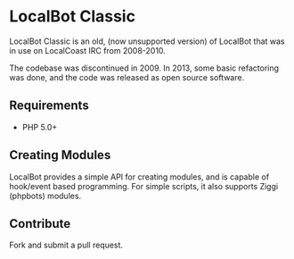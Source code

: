 LocalBot Classic
================

LocalBot Classic is an old, (now unsupported version) of LocalBot that was in use on LocalCoast IRC from 2008-2010. 

The codebase was discontinued in 2009. In 2013, some basic refactoring was done, and the code was released as open source software.


## Requirements
 * PHP 5.0+

## Creating Modules

LocalBot provides a simple API for creating modules, and is capable of hook/event based programming. For simple scripts, it also supports Ziggi (phpbots) modules.

## Contribute
Fork and submit a pull request. 

